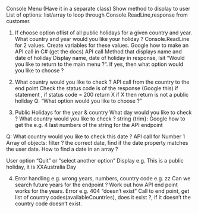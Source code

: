 Console Menu (Have it in a separate class)
Show method to display to user
List of options: list/array to loop through
Console.ReadLine,response from customer.

1. If choose option oflist of all public holidays for a given country and year. What country and year would you like your holiday ? Console.ReadLine for 2 values. Create variables for these values.
   Google how to make an API call in C# (get the docs)
   API call
   Method that displays name and date of holiday
   Display name, date of holiday in response, lsit
   “Would you like to return to the main menu ?“. If yes, then what option would you like to choose ?

2. What country would you like to check ?
   API call from the country to the end point
   Check the status code is of the response (Google this)
   if statement , if status code = 200 return X if X then return is not a public holiday
   Q: “What option would you like to choose ?”

3. Public Holidays for the year & country
   What day would you like to check ?
   What country would you like to check ?
   string {trim}: Google how to get the e.g. 4 last numbers of the string for the API endpoint

Q: What country would you like to check this date ?
API call for Number 1
Array of objects: filter ? the correct date, find if the date property matches the user date. How to find a date in an array ?

User option “Quit” or “select another option”
Display e.g. This is a public holiday, it is XXAustralia Day

4. Error handling
   e.g. wrong years, numbers, country code e.g. zz
   Can we search future years for the endpoint ?
   Work out how API end point works for the years.
   Error e.g. 404 “doesn’t exist”
   Call to end point, get list of country codes(availableCountries), does it exist ?,
   if it doesn’t the country code doesn’t exist.
